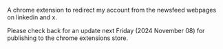 A chrome extension to redirect my account from the newsfeed webpages on linkedin and x.

Please check back for an update next Friday (2024 November 08) for publishing to the chrome extensions store.
